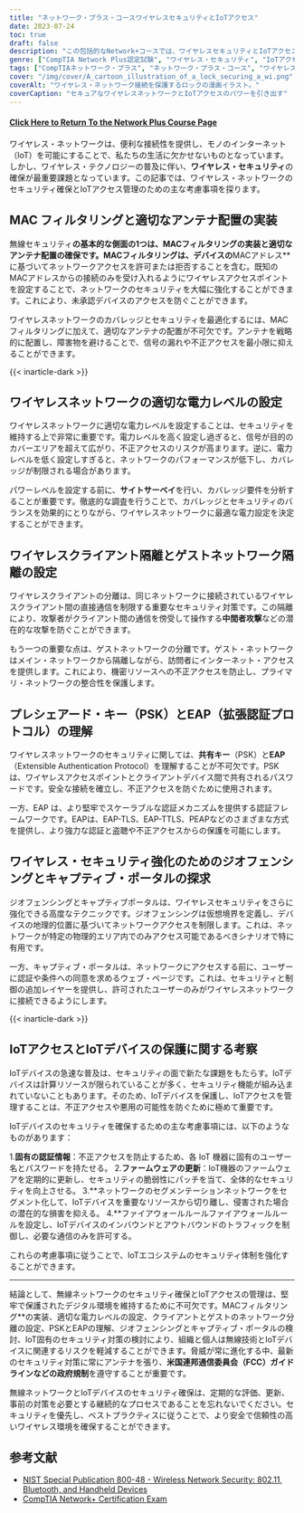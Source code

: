 ```yaml
---
title: "ネットワーク・プラス・コースワイヤレスセキュリティとIoTアクセス"
date: 2023-07-24
toc: true
draft: false
description: "この包括的なNetwork+コースでは、ワイヤレスセキュリティとIoTアクセスに関する知識を深めることができます。MACフィルタリング、アンテナ配置、パワーレベル設定、事前共有キー、EAP、ジオフェンシング、IoTデバイスのセキュリティについて学びます。"
genre: ["CompTIA Network Plus認定試験", "ワイヤレス・セキュリティ", "IoTアクセス", "MACフィルタリング", "アンテナ配置", "パワーレベル", "カスタマー・インシュレーション", "ゲストネットワークの分離", "共有キー", "イーエーピー", "ジオフェンシング", "キャプティブ・ポータル", "IoTセキュリティ", "ワイヤレス・ネットワーク", "サイバーセキュリティ", "IT認証", "ネットワークの基礎", "情報技術", "オンライン学習", "プロフェッショナル育成"]
tags: ["CompTIAネットワーク・プラス", "ネットワーク・プラス・コース", "ワイヤレス・セキュリティ", "IoTアクセス", "MACフィルタリング", "アンテナ配置", "パワーレベル", "カスタマー・インシュレーション", "ゲストネットワークの分離", "共有キー", "イーエーピー", "ジオフェンシング", "キャプティブ・ポータル", "IoTセキュリティ", "ワイヤレス・ネットワーク", "サイバーセキュリティ", "IT認証", "ネットワークの基礎", "オンライン学習", "プロフェッショナル育成", "ワイヤレス・ネットワークのセキュリティ", "ワイヤレス技術", "ネットワーク・セキュリティのベストプラクティス", "IoTデバイスのセキュリティ", "FCCガイドライン", "ネットワーク・セキュリティ対策", "ワイヤレス・ネットワークの最適化", "ワイヤレス・ネットワークのパフォーマンス", "IoTネットワークのセグメンテーション", "ワイヤレス・ネットワーク認証"]
cover: "/img/cover/A_cartoon_illustration_of_a_lock_securing_a_wi.png"
coverAlt: "ワイヤレス・ネットワーク接続を保護するロックの漫画イラスト。"
coverCaption: "セキュアなワイヤレスネットワークとIoTアクセスのパワーを引き出す"
---
```


#### [Click Here to Return To the Network Plus Course Page](/network-plus-start)

ワイヤレス・ネットワークは、便利な接続性を提供し、モノのインターネット（IoT）を可能にすることで、私たちの生活に欠かせないものとなっています。しかし、ワイヤレス・テクノロジーの普及に伴い、**ワイヤレス・セキュリティ**の確保が最重要課題となっています。この記事では、ワイヤレス・ネットワークのセキュリティ確保とIoTアクセス管理のための主な考慮事項を探ります。

## MAC フィルタリングと適切なアンテナ配置の実装

無線セキュリティ**の基本的な側面の1つは、**MACフィルタリング**の実装と適切なアンテナ配置の確保です。MACフィルタリングは、デバイスの**MACアドレス**に基づいてネットワークアクセスを許可または拒否することを含む。既知のMACアドレスからの接続のみを受け入れるようにワイヤレスアクセスポイントを設定することで、ネットワークのセキュリティを大幅に強化することができます。これにより、未承認デバイスのアクセスを防ぐことができます。

ワイヤレスネットワークのカバレッジとセキュリティを最適化するには、MACフィルタリングに加えて、適切なアンテナの配置が不可欠です。アンテナを戦略的に配置し、障害物を避けることで、信号の漏れや不正アクセスを最小限に抑えることができます。

{{< inarticle-dark >}}

## ワイヤレスネットワークの適切な電力レベルの設定

ワイヤレスネットワークに適切な電力レベルを設定することは、セキュリティを維持する上で非常に重要です。電力レベルを高く設定し過ぎると、信号が目的のカバーエリアを超えて広がり、不正アクセスのリスクが高まります。逆に、電力レベルを低く設定しすぎると、ネットワークのパフォーマンスが低下し、カバレッジが制限される場合があります。

パワーレベルを設定する前に、**サイトサーベイ**を行い、カバレッジ要件を分析することが重要です。徹底的な調査を行うことで、カバレッジとセキュリティのバランスを効果的にとりながら、ワイヤレスネットワークに最適な電力設定を決定することができます。

## ワイヤレスクライアント隔離とゲストネットワーク隔離の設定

ワイヤレスクライアントの分離は、同じネットワークに接続されているワイヤレスクライアント間の直接通信を制限する重要なセキュリティ対策です。この隔離により、攻撃者がクライアント間の通信を傍受して操作する**中間者攻撃**などの潜在的な攻撃を防ぐことができます。

もう一つの重要な点は、ゲストネットワークの分離です。ゲスト・ネットワークはメイン・ネットワークから隔離しながら、訪問者にインターネット・アクセスを提供します。これにより、機密リソースへの不正アクセスを防止し、プライマリ・ネットワークの整合性を保護します。

## プレシェアード・キー（PSK）とEAP（拡張認証プロトコル）の理解

ワイヤレスネットワークのセキュリティに関しては、**共有キー**（PSK）と**EAP**（Extensible Authentication Protocol）を理解することが不可欠です。PSKは、ワイヤレスアクセスポイントとクライアントデバイス間で共有されるパスワードです。安全な接続を確立し、不正アクセスを防ぐために使用されます。

一方、EAP は、より堅牢でスケーラブルな認証メカニズムを提供する認証フレームワークです。EAPは、EAP-TLS、EAP-TTLS、PEAPなどのさまざまな方式を提供し、より強力な認証と盗聴や不正アクセスからの保護を可能にします。

## ワイヤレス・セキュリティ強化のためのジオフェンシングとキャプティブ・ポータルの探求

ジオフェンシングとキャプティブポータルは、ワイヤレスセキュリティをさらに強化できる高度なテクニックです。ジオフェンシングは仮想境界を定義し、デバイスの地理的位置に基づいてネットワークアクセスを制限します。これは、ネットワークが特定の物理的エリア内でのみアクセス可能であるべきシナリオで特に有用です。

一方、キャプティブ・ポータルは、ネットワークにアクセスする前に、ユーザーに認証や条件への同意を求めるウェブ・ページです。これは、セキュリティと制御の追加レイヤーを提供し、許可されたユーザーのみがワイヤレスネットワークに接続できるようにします。

{{< inarticle-dark >}}

## IoTアクセスとIoTデバイスの保護に関する考察

IoTデバイスの急速な普及は、セキュリティの面で新たな課題をもたらす。IoTデバイスは計算リソースが限られていることが多く、セキュリティ機能が組み込まれていないこともあります。そのため、IoTデバイスを保護し、IoTアクセスを管理することは、不正アクセスや悪用の可能性を防ぐために極めて重要です。

IoTデバイスのセキュリティを確保するための主な考慮事項には、以下のようなものがあります：

1.**固有の認証情報**：不正アクセスを防止するため、各 IoT 機器に固有のユーザー名とパスワードを持たせる。
2.**ファームウェアの更新**：IoT機器のファームウェアを定期的に更新し、セキュリティの脆弱性にパッチを当て、全体的なセキュリティを向上させる。
3.**ネットワークのセグメンテーションネットワークをセグメント化して、IoTデバイスを重要なリソースから切り離し、侵害された場合の潜在的な損害を抑える。
4.**ファイアウォールルールファイアウォールルールを設定し、IoTデバイスのインバウンドとアウトバウンドのトラフィックを制御し、必要な通信のみを許可する。

これらの考慮事項に従うことで、IoTエコシステムのセキュリティ体制を強化することができます。

______

結論として、無線ネットワークのセキュリティ確保とIoTアクセスの管理は、堅牢で保護されたデジタル環境を維持するために不可欠です。MACフィルタリング**の実装、適切な電力レベルの設定、クライアントとゲストのネットワーク分離の設定、PSKとEAPの理解、ジオフェンシングとキャプティブ・ポータルの検討、IoT固有のセキュリティ対策の検討により、組織と個人は無線技術とIoTデバイスに関連するリスクを軽減することができます。脅威が常に進化する中、最新のセキュリティ対策に常にアンテナを張り、**米国連邦通信委員会（FCC）**ガイドラインなどの**政府規制**を遵守することが重要です。

無線ネットワークとIoTデバイスのセキュリティ確保は、定期的な評価、更新、事前の対策を必要とする継続的なプロセスであることを忘れないでください。セキュリティを優先し、ベストプラクティスに従うことで、より安全で信頼性の高いワイヤレス環境を確保することができます。

## 参考文献

- [NIST Special Publication 800-48 - Wireless Network Security: 802.11, Bluetooth, and Handheld Devices](https://csrc.nist.gov/publications/detail/sp/800-48/rev-1/final)
- [CompTIA Network+ Certification Exam](https://www.comptia.org/certifications/network)
